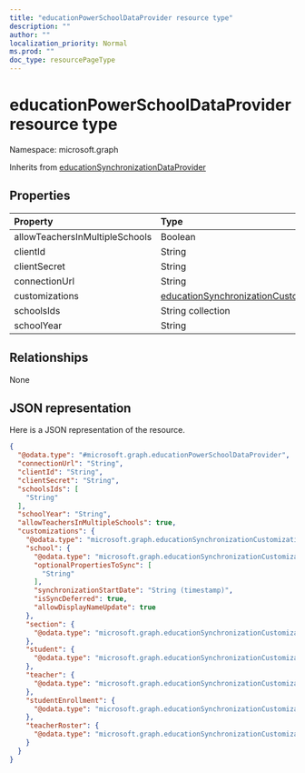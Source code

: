 ```yaml
---
title: "educationPowerSchoolDataProvider resource type"
description: ""
author: ""
localization_priority: Normal
ms.prod: ""
doc_type: resourcePageType
---
```


# educationPowerSchoolDataProvider resource type


Namespace: microsoft.graph




Inherits from [educationSynchronizationDataProvider](../resources/educationsynchronizationdataprovider.md)

## Properties
|Property|Type|Description|
|:---|:---|:---|
|allowTeachersInMultipleSchools|Boolean||
|clientId|String||
|clientSecret|String||
|connectionUrl|String||
|customizations|[educationSynchronizationCustomizations](../resources/educationsynchronizationcustomizations.md)||
|schoolsIds|String collection||
|schoolYear|String||

## Relationships
None

## JSON representation
Here is a JSON representation of the resource.
<!-- {
  "blockType": "resource",
  "@odata.type": "microsoft.graph.educationPowerSchoolDataProvider"
}
-->
``` json
{
  "@odata.type": "#microsoft.graph.educationPowerSchoolDataProvider",
  "connectionUrl": "String",
  "clientId": "String",
  "clientSecret": "String",
  "schoolsIds": [
    "String"
  ],
  "schoolYear": "String",
  "allowTeachersInMultipleSchools": true,
  "customizations": {
    "@odata.type": "microsoft.graph.educationSynchronizationCustomizations",
    "school": {
      "@odata.type": "microsoft.graph.educationSynchronizationCustomization",
      "optionalPropertiesToSync": [
        "String"
      ],
      "synchronizationStartDate": "String (timestamp)",
      "isSyncDeferred": true,
      "allowDisplayNameUpdate": true
    },
    "section": {
      "@odata.type": "microsoft.graph.educationSynchronizationCustomization"
    },
    "student": {
      "@odata.type": "microsoft.graph.educationSynchronizationCustomization"
    },
    "teacher": {
      "@odata.type": "microsoft.graph.educationSynchronizationCustomization"
    },
    "studentEnrollment": {
      "@odata.type": "microsoft.graph.educationSynchronizationCustomization"
    },
    "teacherRoster": {
      "@odata.type": "microsoft.graph.educationSynchronizationCustomization"
    }
  }
}
```

